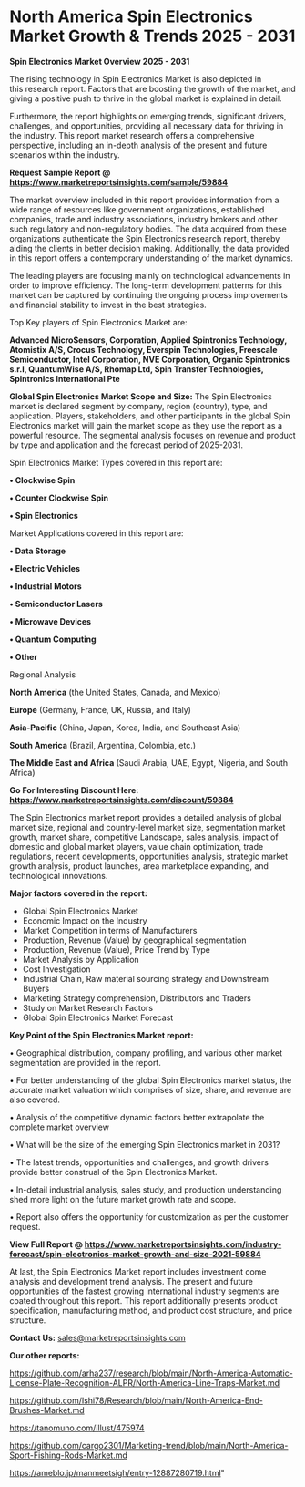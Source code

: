 # North America Spin Electronics Market Growth & Trends 2025 - 2031

<Strong> Spin Electronics Market Overview 2025 - 2031</strong>

The rising technology in Spin Electronics Market is also depicted in this research report. Factors that are boosting the growth of the market, and giving a positive push to thrive in the global market is explained in detail.

Furthermore, the report highlights on emerging trends, significant drivers, challenges, and opportunities, providing all necessary data for thriving in the industry. This report market research offers a comprehensive perspective, including an in-depth analysis of the present and future scenarios within the industry.

<strong>Request Sample Report @ <a href=https://www.marketreportsinsights.com/sample/59884>https://www.marketreportsinsights.com/sample/59884</a></strong>

The market overview included in this report provides information from a wide range of resources like government organizations, established companies, trade and industry associations, industry brokers and other such regulatory and non-regulatory bodies. The data acquired from these organizations authenticate the Spin Electronics research report, thereby aiding the clients in better decision making. Additionally, the data provided in this report offers a contemporary understanding of the market dynamics.

The leading players are focusing mainly on technological advancements in order to improve efficiency. The long-term development patterns for this market can be captured by continuing the ongoing process improvements and financial stability to invest in the best strategies.

Top Key players of Spin Electronics Market are:

<strong>Advanced MicroSensors, Corporation, Applied Spintronics Technology, Atomistix A/S, Crocus Technology, Everspin Technologies, Freescale Semiconductor, Intel Corporation, NVE Corporation, Organic Spintronics s.r.l, QuantumWise A/S, Rhomap Ltd, Spin Transfer Technologies, Spintronics International Pte</strong>

<strong><b>Global Spin Electronics Market Scope and Size:</b></strong>
The Spin Electronics market is declared segment by company, region (country), type, and application. Players, stakeholders, and other participants in the global Spin Electronics market will gain the market scope as they use the report as a powerful resource. The segmental analysis focuses on revenue and product by type and application and the forecast period of 2025-2031.

Spin Electronics Market Types covered in this report are:

<strong>• Clockwise Spin

• Counter Clockwise Spin

• Spin Electronics</strong>

Market Applications covered in this report are:

<strong>• Data Storage

• Electric Vehicles

• Industrial Motors

• Semiconductor Lasers

• Microwave Devices

• Quantum Computing

• Other</strong> 

Regional Analysis

<strong>North America</strong> (the United States, Canada, and Mexico)

<strong>Europe</strong> (Germany, France, UK, Russia, and Italy)

<strong>Asia-Pacific</strong> (China, Japan, Korea, India, and Southeast Asia)

<strong>South America</strong> (Brazil, Argentina, Colombia, etc.)

<strong>The Middle East and Africa</strong> (Saudi Arabia, UAE, Egypt, Nigeria, and South Africa)

<strong>Go For Interesting Discount Here: <a href=https://www.marketreportsinsights.com/discount/59884>https://www.marketreportsinsights.com/discount/59884</a></strong>

The Spin Electronics market report provides a detailed analysis of global market size, regional and country-level market size, segmentation market growth, market share, competitive Landscape, sales analysis, impact of domestic and global market players, value chain optimization, trade regulations, recent developments, opportunities analysis, strategic market growth analysis, product launches, area marketplace expanding, and technological innovations.

<strong><b>Major factors covered in the report:</b></strong>
<ul>
  <li>Global Spin Electronics Market </li>
  <li>Economic Impact on the Industry</li>
  <li>Market Competition in terms of Manufacturers</li>
  <li>Production, Revenue (Value) by geographical segmentation</li>
  <li>Production, Revenue (Value), Price Trend by Type</li>
  <li>Market Analysis by Application</li>
  <li>Cost Investigation</li>
  <li>Industrial Chain, Raw material sourcing strategy and Downstream Buyers</li>
  <li>Marketing Strategy comprehension, Distributors and Traders</li>
  <li>Study on Market Research Factors</li>
  <li>Global Spin Electronics Market Forecast</li>
</ul>

<strong><b>Key Point of the Spin Electronics Market report:</b></strong>

• Geographical distribution, company profiling, and various other market segmentation are provided in the report.

• For better understanding of the global Spin Electronics market status, the accurate market valuation which comprises of size, share, and revenue are also covered.

• Analysis of the competitive dynamic factors better extrapolate the complete market overview

• What will be the size of the emerging Spin Electronics market in 2031?

• The latest trends, opportunities and challenges, and growth drivers provide better construal of the Spin Electronics Market.

• In-detail industrial analysis, sales study, and production understanding shed more light on the future market growth rate and scope.

• Report also offers the opportunity for customization as per the customer request.

<strong><b>View Full Report @ <a href=https://www.marketreportsinsights.com/industry-forecast/spin-electronics-market-growth-and-size-2021-59884>https://www.marketreportsinsights.com/industry-forecast/spin-electronics-market-growth-and-size-2021-59884</a></b></strong>


At last, the Spin Electronics Market report includes investment come analysis and development trend analysis. The present and future opportunities of the fastest growing international industry segments are coated throughout this report. This report additionally presents product specification, manufacturing method, and product cost structure, and price structure.

<strong>Contact Us:</strong>
sales@marketreportsinsights.com

<strong>Our other reports:</strong>

<a href=https://github.com/arha237/research/blob/main/North-America-Automatic-License-Plate-Recognition-ALPR/North-America-Line-Traps-Market.md>https://github.com/arha237/research/blob/main/North-America-Automatic-License-Plate-Recognition-ALPR/North-America-Line-Traps-Market.md</a>

<a href=https://github.com/Ishi78/Research/blob/main/North-America-End-Brushes-Market.md>https://github.com/Ishi78/Research/blob/main/North-America-End-Brushes-Market.md</a>

<a href=https://tanomuno.com/illust/475974 >https://tanomuno.com/illust/475974 </a>

<a href=https://github.com/cargo2301/Marketing-trend/blob/main/North-America-Sport-Fishing-Rods-Market.md>https://github.com/cargo2301/Marketing-trend/blob/main/North-America-Sport-Fishing-Rods-Market.md</a>

<a href=https://ameblo.jp/manmeetsigh/entry-12887280719.html>https://ameblo.jp/manmeetsigh/entry-12887280719.html</a>"
